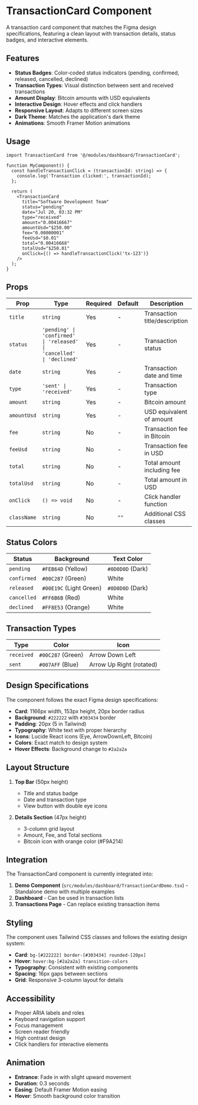 # TransactionCard Component

A transaction card component that matches the Figma design specifications, featuring a clean layout with transaction details, status badges, and interactive elements.

## Features

- **Status Badges**: Color-coded status indicators (pending, confirmed, released, cancelled, declined)
- **Transaction Types**: Visual distinction between sent and received transactions
- **Amount Display**: Bitcoin amounts with USD equivalents
- **Interactive Design**: Hover effects and click handlers
- **Responsive Layout**: Adapts to different screen sizes
- **Dark Theme**: Matches the application's dark theme
- **Animations**: Smooth Framer Motion animations

## Usage

```tsx
import TransactionCard from '@/modules/dashboard/TransactionCard';

function MyComponent() {
  const handleTransactionClick = (transactionId: string) => {
    console.log('Transaction clicked:', transactionId);
  };

  return (
    <TransactionCard
      title="Software Development Team"
      status="pending"
      date="Jul 20, 03:32 PM"
      type="received"
      amount="0.00416667"
      amountUsd="$250.00"
      fee="0.00000001"
      feeUsd="$0.01"
      total="0.00416668"
      totalUsd="$250.01"
      onClick={() => handleTransactionClick('tx-123')}
    />
  );
}
```

## Props

| Prop | Type | Required | Default | Description |
|------|------|----------|---------|-------------|
| `title` | `string` | Yes | - | Transaction title/description |
| `status` | `'pending' \| 'confirmed' \| 'released' \| 'cancelled' \| 'declined'` | Yes | - | Transaction status |
| `date` | `string` | Yes | - | Transaction date and time |
| `type` | `'sent' \| 'received'` | Yes | - | Transaction type |
| `amount` | `string` | Yes | - | Bitcoin amount |
| `amountUsd` | `string` | Yes | - | USD equivalent of amount |
| `fee` | `string` | No | - | Transaction fee in Bitcoin |
| `feeUsd` | `string` | No | - | Transaction fee in USD |
| `total` | `string` | No | - | Total amount including fee |
| `totalUsd` | `string` | No | - | Total amount in USD |
| `onClick` | `() => void` | No | - | Click handler function |
| `className` | `string` | No | `""` | Additional CSS classes |

## Status Colors

| Status | Background | Text Color |
|--------|------------|------------|
| `pending` | `#FEB64D` (Yellow) | `#0D0D0D` (Dark) |
| `confirmed` | `#00C287` (Green) | White |
| `released` | `#00E19C` (Light Green) | `#0D0D0D` (Dark) |
| `cancelled` | `#FF6B6B` (Red) | White |
| `declined` | `#FF8E53` (Orange) | White |

## Transaction Types

| Type | Color | Icon |
|------|-------|------|
| `received` | `#00C287` (Green) | Arrow Down Left |
| `sent` | `#007AFF` (Blue) | Arrow Up Right (rotated) |

## Design Specifications

The component follows the exact Figma design specifications:

- **Card**: 1166px width, 153px height, 20px border radius
- **Background**: `#222222` with `#303434` border
- **Padding**: 20px (5 in Tailwind)
- **Typography**: White text with proper hierarchy
- **Icons**: Lucide React icons (Eye, ArrowDownLeft, Bitcoin)
- **Colors**: Exact match to design system
- **Hover Effects**: Background change to `#2a2a2a`

## Layout Structure

1. **Top Bar** (50px height)
   - Title and status badge
   - Date and transaction type
   - View button with double eye icons

2. **Details Section** (47px height)
   - 3-column grid layout
   - Amount, Fee, and Total sections
   - Bitcoin icon with orange color (#F9A214)

## Integration

The TransactionCard component is currently integrated into:

1. **Demo Component** (`src/modules/dashboard/TransactionCardDemo.tsx`) - Standalone demo with multiple examples
2. **Dashboard** - Can be used in transaction lists
3. **Transactions Page** - Can replace existing transaction items

## Styling

The component uses Tailwind CSS classes and follows the existing design system:

- **Card**: `bg-[#222222] border-[#303434] rounded-[20px]`
- **Hover**: `hover:bg-[#2a2a2a] transition-colors`
- **Typography**: Consistent with existing components
- **Spacing**: 16px gaps between sections
- **Grid**: Responsive 3-column layout for details

## Accessibility

- Proper ARIA labels and roles
- Keyboard navigation support
- Focus management
- Screen reader friendly
- High contrast design
- Click handlers for interactive elements

## Animation

- **Entrance**: Fade in with slight upward movement
- **Duration**: 0.3 seconds
- **Easing**: Default Framer Motion easing
- **Hover**: Smooth background color transition
